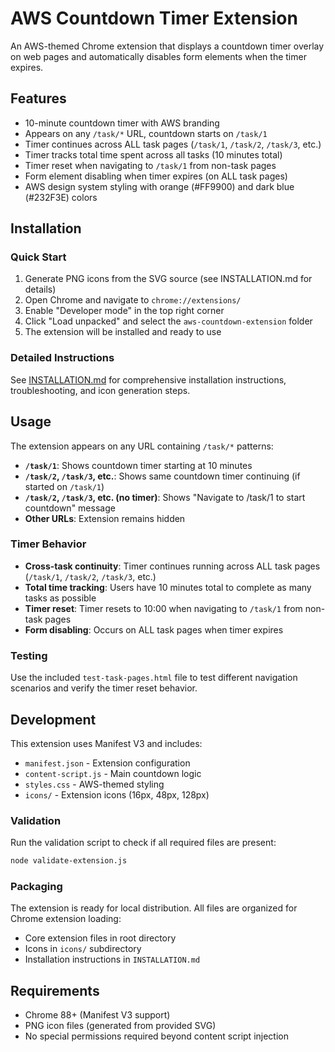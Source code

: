 # AWS Countdown Timer Extension

An AWS-themed Chrome extension that displays a countdown timer overlay on web pages and automatically disables form elements when the timer expires.

## Features

- 10-minute countdown timer with AWS branding
- Appears on any `/task/*` URL, countdown starts on `/task/1`
- Timer continues across ALL task pages (`/task/1`, `/task/2`, `/task/3`, etc.)
- Timer tracks total time spent across all tasks (10 minutes total)
- Timer reset when navigating to `/task/1` from non-task pages
- Form element disabling when timer expires (on ALL task pages)
- AWS design system styling with orange (#FF9900) and dark blue (#232F3E) colors

## Installation

### Quick Start
1. Generate PNG icons from the SVG source (see INSTALLATION.md for details)
2. Open Chrome and navigate to `chrome://extensions/`
3. Enable "Developer mode" in the top right corner
4. Click "Load unpacked" and select the `aws-countdown-extension` folder
5. The extension will be installed and ready to use

### Detailed Instructions
See [INSTALLATION.md](INSTALLATION.md) for comprehensive installation instructions, troubleshooting, and icon generation steps.

## Usage

The extension appears on any URL containing `/task/*` patterns:

- **`/task/1`**: Shows countdown timer starting at 10 minutes
- **`/task/2`, `/task/3`, etc.**: Shows same countdown timer continuing (if started on `/task/1`)
- **`/task/2`, `/task/3`, etc. (no timer)**: Shows "Navigate to /task/1 to start countdown" message
- **Other URLs**: Extension remains hidden

### Timer Behavior
- **Cross-task continuity**: Timer continues running across ALL task pages (`/task/1`, `/task/2`, `/task/3`, etc.)
- **Total time tracking**: Users have 10 minutes total to complete as many tasks as possible
- **Timer reset**: Timer resets to 10:00 when navigating to `/task/1` from non-task pages
- **Form disabling**: Occurs on ALL task pages when timer expires

### Testing
Use the included `test-task-pages.html` file to test different navigation scenarios and verify the timer reset behavior.

## Development

This extension uses Manifest V3 and includes:
- `manifest.json` - Extension configuration
- `content-script.js` - Main countdown logic
- `styles.css` - AWS-themed styling
- `icons/` - Extension icons (16px, 48px, 128px)

### Validation
Run the validation script to check if all required files are present:
```bash
node validate-extension.js
```

### Packaging
The extension is ready for local distribution. All files are organized for Chrome extension loading:
- Core extension files in root directory
- Icons in `icons/` subdirectory
- Installation instructions in `INSTALLATION.md`

## Requirements

- Chrome 88+ (Manifest V3 support)
- PNG icon files (generated from provided SVG)
- No special permissions required beyond content script injection